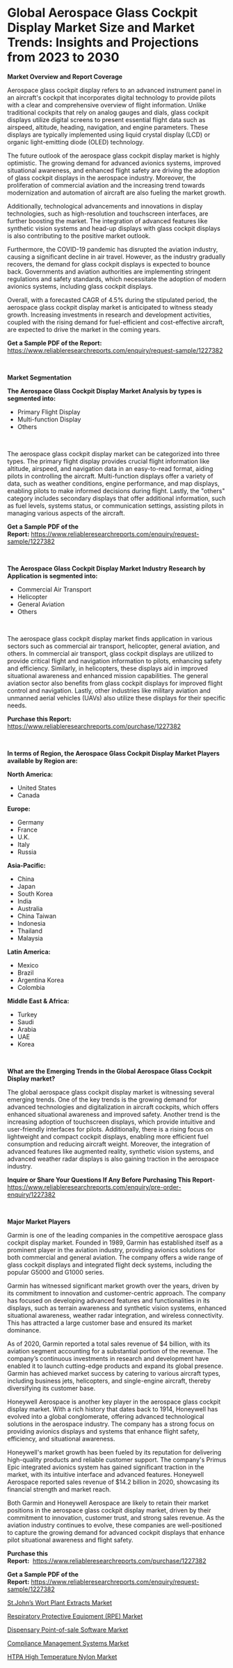<p><h1>Global Aerospace Glass Cockpit Display Market Size and Market Trends: Insights and Projections from 2023 to 2030</h1></p><p><strong>Market Overview and Report Coverage</strong></p>
<p><p>Aerospace glass cockpit display refers to an advanced instrument panel in an aircraft's cockpit that incorporates digital technology to provide pilots with a clear and comprehensive overview of flight information. Unlike traditional cockpits that rely on analog gauges and dials, glass cockpit displays utilize digital screens to present essential flight data such as airspeed, altitude, heading, navigation, and engine parameters. These displays are typically implemented using liquid crystal display (LCD) or organic light-emitting diode (OLED) technology.</p><p>The future outlook of the aerospace glass cockpit display market is highly optimistic. The growing demand for advanced avionics systems, improved situational awareness, and enhanced flight safety are driving the adoption of glass cockpit displays in the aerospace industry. Moreover, the proliferation of commercial aviation and the increasing trend towards modernization and automation of aircraft are also fueling the market growth.</p><p>Additionally, technological advancements and innovations in display technologies, such as high-resolution and touchscreen interfaces, are further boosting the market. The integration of advanced features like synthetic vision systems and head-up displays with glass cockpit displays is also contributing to the positive market outlook.</p><p>Furthermore, the COVID-19 pandemic has disrupted the aviation industry, causing a significant decline in air travel. However, as the industry gradually recovers, the demand for glass cockpit displays is expected to bounce back. Governments and aviation authorities are implementing stringent regulations and safety standards, which necessitate the adoption of modern avionics systems, including glass cockpit displays.</p><p>Overall, with a forecasted CAGR of 4.5% during the stipulated period, the aerospace glass cockpit display market is anticipated to witness steady growth. Increasing investments in research and development activities, coupled with the rising demand for fuel-efficient and cost-effective aircraft, are expected to drive the market in the coming years.</p></p>
<p><strong>Get a Sample PDF of the Report:</strong> <a href="https://www.reliableresearchreports.com/enquiry/request-sample/1227382">https://www.reliableresearchreports.com/enquiry/request-sample/1227382</a></p>
<p>&nbsp;</p>
<p><strong>Market Segmentation</strong></p>
<p><strong>The Aerospace Glass Cockpit Display Market Analysis by types is segmented into:</strong></p>
<p><ul><li>Primary Flight Display</li><li>Multi-function Display</li><li>Others</li></ul></p>
<p>&nbsp;</p>
<p><p>The aerospace glass cockpit display market can be categorized into three types. The primary flight display provides crucial flight information like altitude, airspeed, and navigation data in an easy-to-read format, aiding pilots in controlling the aircraft. Multi-function displays offer a variety of data, such as weather conditions, engine performance, and map displays, enabling pilots to make informed decisions during flight. Lastly, the "others" category includes secondary displays that offer additional information, such as fuel levels, systems status, or communication settings, assisting pilots in managing various aspects of the aircraft.</p></p>
<p><strong>Get a Sample PDF of the Report:</strong>&nbsp;<a href="https://www.reliableresearchreports.com/enquiry/request-sample/1227382">https://www.reliableresearchreports.com/enquiry/request-sample/1227382</a></p>
<p>&nbsp;</p>
<p><strong>The Aerospace Glass Cockpit Display Market Industry Research by Application is segmented into:</strong></p>
<p><ul><li>Commercial Air Transport</li><li>Helicopter</li><li>General Aviation</li><li>Others</li></ul></p>
<p>&nbsp;</p>
<p><p>The aerospace glass cockpit display market finds application in various sectors such as commercial air transport, helicopter, general aviation, and others. In commercial air transport, glass cockpit displays are utilized to provide critical flight and navigation information to pilots, enhancing safety and efficiency. Similarly, in helicopters, these displays aid in improved situational awareness and enhanced mission capabilities. The general aviation sector also benefits from glass cockpit displays for improved flight control and navigation. Lastly, other industries like military aviation and unmanned aerial vehicles (UAVs) also utilize these displays for their specific needs.</p></p>
<p><strong>Purchase this Report:</strong>&nbsp; <a href="https://www.reliableresearchreports.com/purchase/1227382">https://www.reliableresearchreports.com/purchase/1227382</a></p>
<p>&nbsp;</p>
<p><strong>In terms of Region, the Aerospace Glass Cockpit Display Market Players available by Region are:</strong></p>
<p>
    <p> <strong> North America: </strong>
        <ul>
            <li>United States</li>
            <li>Canada</li>
        </ul>
        </p> 
    <p> <strong> Europe: </strong>
        <ul>
            <li>Germany</li>
            <li>France</li>
            <li>U.K.</li>
            <li>Italy</li>
            <li>Russia</li>
        </ul>
        </p> 
    <p> <strong> Asia-Pacific: </strong>
        <ul>
            <li>China</li>
            <li>Japan</li>
            <li>South Korea</li>
            <li>India</li>
            <li>Australia</li>
            <li>China Taiwan</li>
            <li>Indonesia</li>
            <li>Thailand</li>
            <li>Malaysia</li>
        </ul>
        </p> 
    <p> <strong> Latin America: </strong>
        <ul>
            <li>Mexico</li>
            <li>Brazil</li>
            <li>Argentina Korea</li>
            <li>Colombia</li>
        </ul>
        </p> 
    <p> <strong> Middle East & Africa: </strong>
        <ul>
            <li>Turkey</li>
            <li>Saudi</li>
            <li>Arabia</li>
            <li>UAE</li>
            <li>Korea</li>
        </ul>
    </p>
    </p>
<p>&nbsp;</p>
<p><strong>What are the Emerging Trends in the Global Aerospace Glass Cockpit Display market?</strong></p>
<p><p>The global aerospace glass cockpit display market is witnessing several emerging trends. One of the key trends is the growing demand for advanced technologies and digitalization in aircraft cockpits, which offers enhanced situational awareness and improved safety. Another trend is the increasing adoption of touchscreen displays, which provide intuitive and user-friendly interfaces for pilots. Additionally, there is a rising focus on lightweight and compact cockpit displays, enabling more efficient fuel consumption and reducing aircraft weight. Moreover, the integration of advanced features like augmented reality, synthetic vision systems, and advanced weather radar displays is also gaining traction in the aerospace industry.</p></p>
<p><strong>Inquire or Share Your Questions If Any Before Purchasing This Report</strong>- <a href="https://www.reliableresearchreports.com/enquiry/pre-order-enquiry/1227382">https://www.reliableresearchreports.com/enquiry/pre-order-enquiry/1227382</a></p>
<p>&nbsp;</p>
<p><strong>Major Market Players</strong></p>
<p><p>Garmin is one of the leading companies in the competitive aerospace glass cockpit display market. Founded in 1989, Garmin has established itself as a prominent player in the aviation industry, providing avionics solutions for both commercial and general aviation. The company offers a wide range of glass cockpit displays and integrated flight deck systems, including the popular G5000 and G1000 series.</p><p>Garmin has witnessed significant market growth over the years, driven by its commitment to innovation and customer-centric approach. The company has focused on developing advanced features and functionalities in its displays, such as terrain awareness and synthetic vision systems, enhanced situational awareness, weather radar integration, and wireless connectivity. This has attracted a large customer base and ensured its market dominance.</p><p>As of 2020, Garmin reported a total sales revenue of $4 billion, with its aviation segment accounting for a substantial portion of the revenue. The company’s continuous investments in research and development have enabled it to launch cutting-edge products and expand its global presence. Garmin has achieved market success by catering to various aircraft types, including business jets, helicopters, and single-engine aircraft, thereby diversifying its customer base.</p><p>Honeywell Aerospace is another key player in the aerospace glass cockpit display market. With a rich history that dates back to 1914, Honeywell has evolved into a global conglomerate, offering advanced technological solutions in the aerospace industry. The company has a strong focus on providing avionics displays and systems that enhance flight safety, efficiency, and situational awareness.</p><p>Honeywell's market growth has been fueled by its reputation for delivering high-quality products and reliable customer support. The company's Primus Epic integrated avionics system has gained significant traction in the market, with its intuitive interface and advanced features. Honeywell Aerospace reported sales revenue of $14.2 billion in 2020, showcasing its financial strength and market reach.</p><p>Both Garmin and Honeywell Aerospace are likely to retain their market positions in the aerospace glass cockpit display market, driven by their commitment to innovation, customer trust, and strong sales revenue. As the aviation industry continues to evolve, these companies are well-positioned to capture the growing demand for advanced cockpit displays that enhance pilot situational awareness and flight safety.</p></p>
<p><strong>Purchase this Report:</strong>&nbsp;&nbsp;<a href="https://www.reliableresearchreports.com/purchase/1227382">https://www.reliableresearchreports.com/purchase/1227382</a></p>
<p></p>
<p><strong>Get a Sample PDF of the Report:</strong>&nbsp;<a href="https://www.reliableresearchreports.com/enquiry/request-sample/1227382">https://www.reliableresearchreports.com/enquiry/request-sample/1227382</a></p>
<p><p><a href="https://github.com/ambrozg/Market-Research-Report-List-1/blob/main/stjohns-wort-plant-extracts-market.md">St.John’s Wort Plant Extracts Market</a></p><p><a href="https://github.com/dzharov81/Market-Research-Report-List-1/blob/main/respiratory-protective-equipment-rpe-market.md">Respiratory Protective Equipment (RPE) Market</a></p><p><a href="https://medium.com/@enosstark1905/dispensary-point-of-sale-software-market-size-and-market-trends-complete-industry-overview-2023-57250f60e2ab">Dispensary Point-of-sale Software Market</a></p><p><a href="https://medium.com/@bartlakin/compliance-management-systems-market-trends-and-market-analysis-forecasted-for-period-2023-2030-35916b23a1b7">Compliance Management Systems Market</a></p><p><a href="https://www.linkedin.com/pulse/htpa-high-temperature-nylon-market-research-report-unlocks/">HTPA High Temperature Nylon Market</a></p></p>